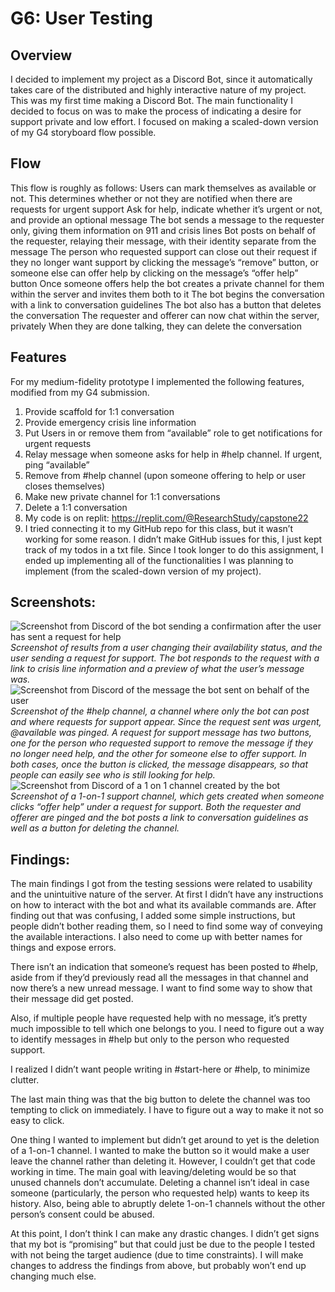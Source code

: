 # G6: User Testing
## Overview
I decided to implement my project as a Discord Bot, since it automatically takes care of the distributed and highly interactive nature of my project. This was my first time making a Discord Bot. The main functionality I decided to focus on was to make the process of indicating a desire for support private and low effort. I focused on making a scaled-down version of my G4 storyboard flow possible. 
## Flow
This flow is roughly as follows:
Users can mark themselves as available or not. This determines whether or not they are notified when there are requests for urgent support
Ask for help, indicate whether it’s urgent or not, and provide an optional message
The bot sends a message to the requester only, giving them information on 911 and crisis lines
Bot posts on behalf of the requester, relaying their message, with their identity separate from the message
The person who requested support can close out their request if they no longer want support by clicking the message’s “remove” button, or someone else can offer help by clicking on the message’s “offer help” button
Once someone offers help the bot creates a private channel for them within the server and invites them both to it
The bot begins the conversation with a link to conversation guidelines
The bot also has a button that deletes the conversation
The requester and offerer can now chat within the server, privately
When they are done talking, they can delete the conversation
## Features
For my medium-fidelity prototype I implemented the following features, modified from my G4 submission. 

1. Provide scaffold for 1:1 conversation
1. Provide emergency crisis line information
1. Put Users in or remove them from “available” role to get notifications for urgent requests
1. Relay message when someone asks for help in #help channel. If urgent, ping “available”
1. Remove from #help channel (upon someone offering to help or user closes themselves)
1. Make new private channel for 1:1 conversations
1. Delete a 1:1 conversation
1. My code is on replit: https://replit.com/@ResearchStudy/capstone22
1. I tried connecting it to my GitHub repo for this class, but it wasn’t working for some reason. I didn’t make GitHub issues for this, I just kept track of my todos in a txt file. Since I took longer to do this assignment, I ended up implementing all of the functionalities I was planning to implement (from the scaled-down version of my project). 
## Screenshots:
![Screenshot from Discord of the bot sending a confirmation after the user has sent a request for help](/img/G6_1.jpg)
_Screenshot of results from a user changing their availability status, and the user sending a request for support. The bot responds to the request with a link to crisis line information and a preview of what the user’s message was._
![Screenshot from Discord of the message the bot sent on behalf of the user](/img/G6_2.jpg)
_Screenshot of the #help channel, a channel where only the bot can post and where requests for support appear. Since the request sent was urgent, @available was pinged. A request for support message has two buttons, one for the person who requested support to remove the message if they no longer need help, and the other for someone else to offer support. In both cases, once the button is clicked, the message disappears, so that people can easily see who is still looking for help._
![Screenshot from Discord of a 1 on 1 channel created by the bot](/img/G6_3.jpg)
_Screenshot of a 1-on-1 support channel, which gets created when someone clicks “offer help” under a request for support. Both the requester and offerer are pinged and the bot posts a link to conversation guidelines as well as a button for deleting the channel._
## Findings:
The main findings I got from the testing sessions were related to usability and the unintuitive nature of the server. At first I didn’t have any instructions on how to interact with the bot and what its available commands are. After finding out that was confusing, I added some simple instructions, but people didn’t bother reading them, so I need to find some way of conveying the available interactions. I also need to come up with better names for things and expose errors.

There isn’t an indication that someone’s request has been posted to #help, aside from if they’d previously read all the messages in that channel and now there’s a new unread message. I want to find some way to show that their message did get posted.

Also, if multiple people have requested help with no message, it’s pretty much impossible to tell which one belongs to you. I need to figure out a way to identify messages in #help but only to the person who requested support.

I realized I didn’t want people writing in #start-here or #help, to minimize clutter. 

The last main thing was that the big button to delete the channel was too tempting to click on immediately. I have to figure out a way to make it not so easy to click.

One thing I wanted to implement but didn’t get around to yet is the deletion of a 1-on-1 channel. I wanted to make the button so it would make a user leave the channel rather than deleting it. However, I couldn’t get that code working in time. The main goal with leaving/deleting would be so that unused channels don’t accumulate. Deleting a channel isn’t ideal in case someone (particularly, the person who requested help) wants to keep its history. Also, being able to abruptly delete 1-on-1 channels without the other person’s consent could be abused.

At this point, I don’t think I can make any drastic changes. I didn’t get signs that my bot is “promising” but that could just be due to the people I tested with not being the target audience (due to time constraints). I will make changes to address the findings from above, but probably won’t end up changing much else.
